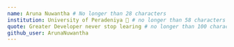 ```yaml
---
name: Aruna Nuwantha # No longer than 28 characters
institution: University of Peradeniya 🚩 # no longer than 58 characters
quote: Greater Developer never stop learing # no longer than 100 characters, avoid using quotes(") to guarantee the format remains the same.
github_user: ArunaNuwantha
---
```

